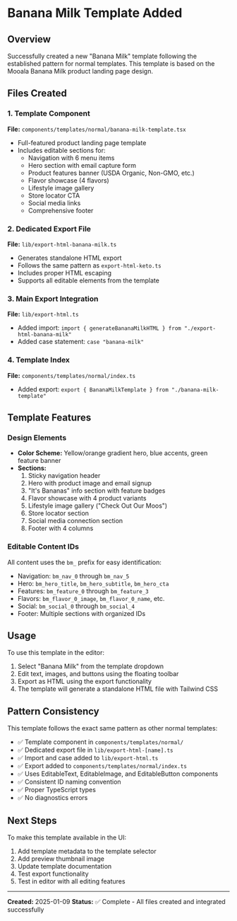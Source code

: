 # Banana Milk Template Added

## Overview
Successfully created a new "Banana Milk" template following the established pattern for normal templates. This template is based on the Mooala Banana Milk product landing page design.

## Files Created

### 1. Template Component
**File:** `components/templates/normal/banana-milk-template.tsx`
- Full-featured product landing page template
- Includes editable sections for:
  - Navigation with 6 menu items
  - Hero section with email capture form
  - Product features banner (USDA Organic, Non-GMO, etc.)
  - Flavor showcase (4 flavors)
  - Lifestyle image gallery
  - Store locator CTA
  - Social media links
  - Comprehensive footer

### 2. Dedicated Export File
**File:** `lib/export-html-banana-milk.ts`
- Generates standalone HTML export
- Follows the same pattern as `export-html-keto.ts`
- Includes proper HTML escaping
- Supports all editable elements from the template

### 3. Main Export Integration
**File:** `lib/export-html.ts`
- Added import: `import { generateBananaMilkHTML } from "./export-html-banana-milk"`
- Added case statement: `case "banana-milk"`

### 4. Template Index
**File:** `components/templates/normal/index.ts`
- Added export: `export { BananaMilkTemplate } from "./banana-milk-template"`

## Template Features

### Design Elements
- **Color Scheme:** Yellow/orange gradient hero, blue accents, green feature banner
- **Sections:**
  1. Sticky navigation header
  2. Hero with product image and email signup
  3. "It's Bananas" info section with feature badges
  4. Flavor showcase with 4 product variants
  5. Lifestyle image gallery ("Check Out Our Moos")
  6. Store locator section
  7. Social media connection section
  8. Footer with 4 columns

### Editable Content IDs
All content uses the `bm_` prefix for easy identification:
- Navigation: `bm_nav_0` through `bm_nav_5`
- Hero: `bm_hero_title`, `bm_hero_subtitle`, `bm_hero_cta`
- Features: `bm_feature_0` through `bm_feature_3`
- Flavors: `bm_flavor_0_image`, `bm_flavor_0_name`, etc.
- Social: `bm_social_0` through `bm_social_4`
- Footer: Multiple sections with organized IDs

## Usage

To use this template in the editor:
1. Select "Banana Milk" from the template dropdown
2. Edit text, images, and buttons using the floating toolbar
3. Export as HTML using the export functionality
4. The template will generate a standalone HTML file with Tailwind CSS

## Pattern Consistency

This template follows the exact same pattern as other normal templates:
- ✅ Template component in `components/templates/normal/`
- ✅ Dedicated export file in `lib/export-html-[name].ts`
- ✅ Import and case added to `lib/export-html.ts`
- ✅ Export added to `components/templates/normal/index.ts`
- ✅ Uses EditableText, EditableImage, and EditableButton components
- ✅ Consistent ID naming convention
- ✅ Proper TypeScript types
- ✅ No diagnostics errors

## Next Steps

To make this template available in the UI:
1. Add template metadata to the template selector
2. Add preview thumbnail image
3. Update template documentation
4. Test export functionality
5. Test in editor with all editing features

---
**Created:** 2025-01-09
**Status:** ✅ Complete - All files created and integrated successfully
